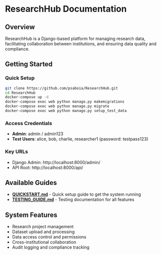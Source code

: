 # ResearchHub Documentation

## Overview

ResearchHub is a Django-based platform for managing research data, facilitating collaboration between institutions, and ensuring data quality and compliance.

## Getting Started

### Quick Setup
```bash
git clone https://github.com/psaboia/ResearchHub.git
cd ResearchHub
docker-compose up -d
docker-compose exec web python manage.py makemigrations
docker-compose exec web python manage.py migrate
docker-compose exec web python manage.py setup_test_data
```

### Access Credentials
- **Admin**: admin / admin123
- **Test Users**: alice, bob, charlie, researcher1 (password: testpass123)

### Key URLs
- Django Admin: http://localhost:8000/admin/
- API Root: http://localhost:8000/api/

## Available Guides

- **[QUICKSTART.md](QUICKSTART.md)** - Quick setup guide to get the system running
- **[TESTING_GUIDE.md](TESTING_GUIDE.md)** - Testing documentation for all features

## System Features

- Research project management
- Dataset upload and processing
- Data access control and permissions
- Cross-institutional collaboration
- Audit logging and compliance tracking